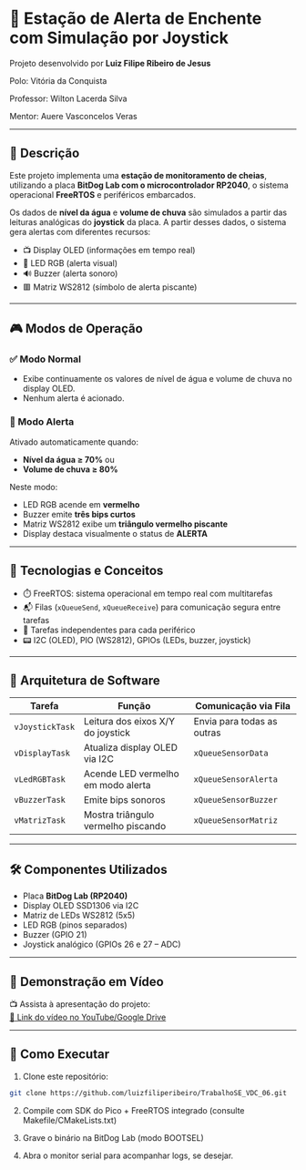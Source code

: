 # 🌊 Estação de Alerta de Enchente com Simulação por Joystick

Projeto desenvolvido por **Luiz Filipe Ribeiro de Jesus**

Polo: Vitória da Conquista

Professor: Wilton Lacerda Silva

Mentor: Auere Vasconcelos Veras

---

## 📌 Descrição

Este projeto implementa uma **estação de monitoramento de cheias**, utilizando a placa **BitDog Lab com o microcontrolador RP2040**, o sistema operacional **FreeRTOS** e periféricos embarcados.

Os dados de **nível da água** e **volume de chuva** são simulados a partir das leituras analógicas do **joystick** da placa. A partir desses dados, o sistema gera alertas com diferentes recursos:

- 📺 Display OLED (informações em tempo real)
- 🔴 LED RGB (alerta visual)
- 🔊 Buzzer (alerta sonoro)
- 🟥 Matriz WS2812 (símbolo de alerta piscante)

---

## 🎮 Modos de Operação

### ✅ Modo Normal
- Exibe continuamente os valores de nível de água e volume de chuva no display OLED.
- Nenhum alerta é acionado.

### 🚨 Modo Alerta
Ativado automaticamente quando:
- **Nível da água ≥ 70%** ou
- **Volume de chuva ≥ 80%**

Neste modo:
- LED RGB acende em **vermelho**
- Buzzer emite **três bips curtos**
- Matriz WS2812 exibe um **triângulo vermelho piscante**
- Display destaca visualmente o status de **ALERTA**

---

## 🧠 Tecnologias e Conceitos

- ⏱️ FreeRTOS: sistema operacional em tempo real com multitarefas
- 📬 Filas (`xQueueSend`, `xQueueReceive`) para comunicação segura entre tarefas
- 🧵 Tarefas independentes para cada periférico
- 📟 I2C (OLED), PIO (WS2812), GPIOs (LEDs, buzzer, joystick)

---

## 🧩 Arquitetura de Software

| Tarefa             | Função                                | Comunicação via Fila          |
|--------------------|----------------------------------------|-------------------------------|
| `vJoystickTask`    | Leitura dos eixos X/Y do joystick      | Envia para todas as outras    |
| `vDisplayTask`     | Atualiza display OLED via I2C          | `xQueueSensorData`            |
| `vLedRGBTask`      | Acende LED vermelho em modo alerta     | `xQueueSensorAlerta`          |
| `vBuzzerTask`      | Emite bips sonoros                     | `xQueueSensorBuzzer`          |
| `vMatrizTask`      | Mostra triângulo vermelho piscando     | `xQueueSensorMatriz`          |

---

## 🛠️ Componentes Utilizados

- Placa **BitDog Lab (RP2040)**
- Display OLED SSD1306 via I2C
- Matriz de LEDs WS2812 (5x5)
- LED RGB (pinos separados)
- Buzzer (GPIO 21)
- Joystick analógico (GPIOs 26 e 27 – ADC)

---

## 📸 Demonstração em Vídeo

📺 Assista à apresentação do projeto:  
[🔗 Link do vídeo no YouTube/Google Drive](https://drive.google.com/file/d/1esv2T-zMY49zgdwqTdc2FKxznUlw6Yd5/view?usp=drive_link)

---

## 📁 Como Executar

1. Clone este repositório:
```bash
git clone https://github.com/luizfiliperibeiro/TrabalhoSE_VDC_06.git
```
2. Compile com SDK do Pico + FreeRTOS integrado (consulte Makefile/CMakeLists.txt)

3. Grave o binário na BitDog Lab (modo BOOTSEL)

4. Abra o monitor serial para acompanhar logs, se desejar.